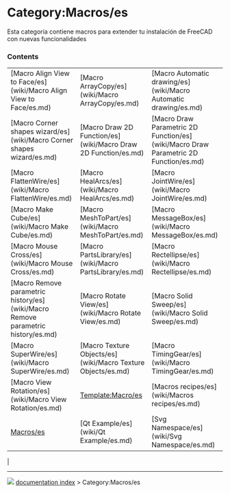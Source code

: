 # Category:Macros/es
Esta categoría contiene macros para extender tu instalación de FreeCAD con nuevas funcionalidades

### Contents

|     |     |     |
| --- | --- | --- |
| [Macro Align View to Face/es](wiki/Macro Align View to Face/es.md) | [Macro ArrayCopy/es](wiki/Macro ArrayCopy/es.md) | [Macro Automatic drawing/es](wiki/Macro Automatic drawing/es.md) |
| [Macro Corner shapes wizard/es](wiki/Macro Corner shapes wizard/es.md) | [Macro Draw 2D Function/es](wiki/Macro Draw 2D Function/es.md) | [Macro Draw Parametric 2D Function/es](wiki/Macro Draw Parametric 2D Function/es.md) |
| [Macro FlattenWire/es](wiki/Macro FlattenWire/es.md) | [Macro HealArcs/es](wiki/Macro HealArcs/es.md) | [Macro JointWire/es](wiki/Macro JointWire/es.md) |
| [Macro Make Cube/es](wiki/Macro Make Cube/es.md) | [Macro MeshToPart/es](wiki/Macro MeshToPart/es.md) | [Macro MessageBox/es](wiki/Macro MessageBox/es.md) |
| [Macro Mouse Cross/es](wiki/Macro Mouse Cross/es.md) | [Macro PartsLibrary/es](wiki/Macro PartsLibrary/es.md) | [Macro Rectellipse/es](wiki/Macro Rectellipse/es.md) |
| [Macro Remove parametric history/es](wiki/Macro Remove parametric history/es.md) | [Macro Rotate View/es](wiki/Macro Rotate View/es.md) | [Macro Solid Sweep/es](wiki/Macro Solid Sweep/es.md) |
| [Macro SuperWire/es](wiki/Macro SuperWire/es.md) | [Macro Texture Objects/es](wiki/Macro Texture Objects/es.md) | [Macro TimingGear/es](wiki/Macro TimingGear/es.md) |
| [Macro View Rotation/es](wiki/Macro View Rotation/es.md) | [Template:Macro/es](wiki/Template_Macro/es.md) | [Macros recipes/es](wiki/Macros recipes/es.md) |
| [Macros/es](wiki/Macros/es.md) | [Qt Example/es](wiki/Qt Example/es.md) | [Svg Namespace/es](wiki/Svg Namespace/es.md) |
|



---
![](images/Right_arrow.png) [documentation index](../README.md) > Category:Macros/es
